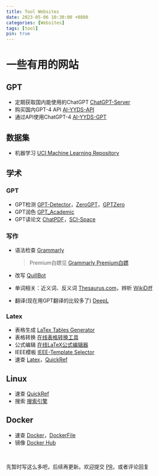 ```yaml
---
title: Tool Websites
date: 2023-05-06 10:30:00 +0800
categories: [Websites]
tags: [tool]
pin: true
---
```


# 一些有用的网站

## GPT

- 定期获取国内能使用的ChatGPT [ChatGPT-Server](https://xiaoxuan6.github.io/chatgpt-server/)
- 购买国内GPT-4 API [AI-YYDS-API](https://ai-yyds.com/)
- 通过API使用ChatGPT-4 [AI-YYDS-GPT](https://chat.ai-yyds.com/#/chat)

## 数据集

- 机器学习 [UCI Machine Learning Repository](https://archive.ics.uci.edu/ml/index.php)

## 学术

### GPT

- GPT检测 [GPT-Detector](https://gptfree.app/)，[ZeroGPT](https://www.zerogpt.com/)，[GPTZero](https://gptzero.me/)
- GPT润色 [GPT_Academic](https://huggingface.co/spaces/qingxu98/gpt-academic)
- GPT读论文 [ChatPDF](https://www.chatpdf.com/)，[SCI-Space](https://typeset.io/)

### 写作

- 语法检查 [Grammarly](https://app.grammarly.com/) 

  > Premium白嫖见 [Grammarly Premium白嫖](../Grammarly_Premium)

- 改写 [QuillBot](https://quillbot.com/)

- 单词相关：近义词、反义词 [Thesaurus.com](https://www.thesaurus.com/)，辨析 [WikiDiff](https://wikidiff.com/)

- 翻译(现在用GPT翻译的比较多了) [DeepL](https://www.deepl.com/translator)

### Latex

- 表格生成 [LaTex Tables Generator](https://www.tablesgenerator.com/)
- 表格转换 [在线表格转换工具](https://tableconvert.com/zh-cn/)
- 公式编辑 [在线LaTeX公式编辑器](https://www.latexlive.com/)
- IEEE模板 [IEEE-Template Selector](https://template-selector.ieee.org/secure/templateSelector/publicationType)
- 速查 [Latex](../Latex)，[QuickRef](https://quickref.cn/docs/latex.html)

## Linux

- 速查 [QuickRef](https://quickref.cn/docs/linux-command.html)
- 搜索 [搜索引擎](https://wangchujiang.com/linux-command/)

## Docker

- 速查 [Docker](https://quickref.cn/docs/docker.html)，[DockerFile](https://quickref.cn/docs/dockerfile.html)
- 镜像 [Docker Hub](https://hub.docker.com/)

<br>

先暂时写这么多吧，后续再更新。欢迎提交 [PR](https://github.com/Country-If/Country-If.github.io/pulls)，或者评论回复
